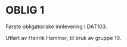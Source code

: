 # OBLIG 1

Første obligatoriske innlevering i DAT103.

Utført av Henrik Hammer, til bruk av gruppe 10.
